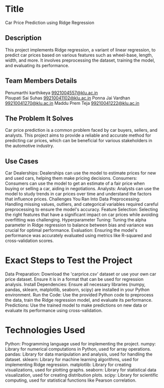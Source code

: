 # Title
Car Price Prediction using Ridge Regression

## Description
This project implements Ridge regression, a variant of linear regression, to predict car prices based on various features such as wheel-base, length, width, and more. It involves preprocessing the dataset, training the model, and evaluating its performance.

## Team Members Details
Penumarthi karthikeya 9921004557@klu.ac.in<br>
Pisupati Sai Suhas 99210041102@klu.ac.in
Ponna Jai Vardhan 99210041270@klu.ac.in
Maddu Prem Teja 99210041222@klu.ac.in
## The Problem It Solves
Car price prediction is a common problem faced by car buyers, sellers, and analysts. This project aims to provide a reliable and accurate method for predicting car prices, which can be beneficial for various stakeholders in the automotive industry.

## Use Cases
Car Dealerships: Dealerships can use the model to estimate prices for new and used cars, helping them make pricing decisions.
Consumers: Consumers can use the model to get an estimate of a fair price when buying or selling a car, aiding in negotiations.
Analysts: Analysts can use the model to study trends in car prices over time and understand the factors that influence prices.
Challenges You Ran Into
Data Preprocessing: Handling missing values, outliers, and categorical variables required careful preprocessing to ensure the model's accuracy.
Feature Selection: Selecting the right features that have a significant impact on car prices while avoiding overfitting was challenging.
Hyperparameter Tuning: Tuning the alpha parameter in Ridge regression to balance between bias and variance was crucial for optimal performance.
Evaluation: Ensuring the model's performance was accurately evaluated using metrics like R-squared and cross-validation scores.
# Exact Steps to Test the Project
Data Preparation: Download the 'carprice.csv' dataset or use your own car price dataset. Ensure it is in a format that can be used for regression analysis.
Install Dependencies: Ensure all necessary libraries (numpy, pandas, sklearn, matplotlib, seaborn, scipy) are installed in your Python environment.
Run the Code: Use the provided Python code to preprocess the data, train the Ridge regression model, and evaluate its performance.
Predictions: Use the trained model to make predictions on new data or evaluate its performance using cross-validation.
# Technologies Used
Python: Programming language used for implementing the project.
numpy: Library for numerical computations in Python, used for array operations.
pandas: Library for data manipulation and analysis, used for handling the dataset.
sklearn: Library for machine learning algorithms, used for implementing Ridge regression.
matplotlib: Library for creating visualizations, used for plotting graphs.
seaborn: Library for statistical data visualization, used for creating distribution plots.
scipy: Library for scientific computing, used for statistical functions like Pearson correlation.
